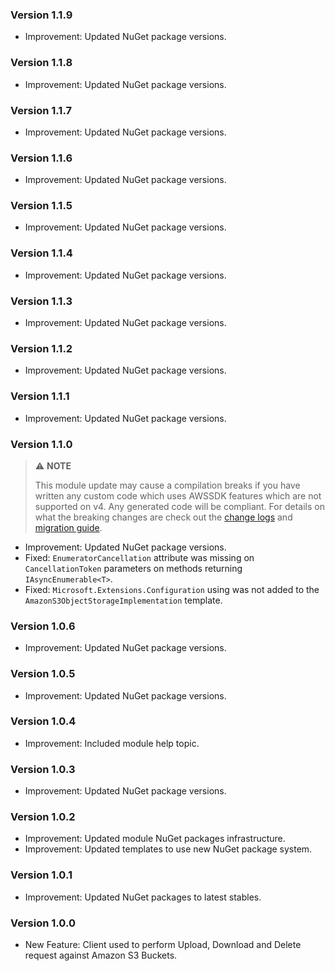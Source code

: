 ### Version 1.1.9

- Improvement: Updated NuGet package versions.

### Version 1.1.8

- Improvement: Updated NuGet package versions.

### Version 1.1.7

- Improvement: Updated NuGet package versions.

### Version 1.1.6

- Improvement: Updated NuGet package versions.

### Version 1.1.5

- Improvement: Updated NuGet package versions.

### Version 1.1.4

- Improvement: Updated NuGet package versions.

### Version 1.1.3

- Improvement: Updated NuGet package versions.

### Version 1.1.2

- Improvement: Updated NuGet package versions.

### Version 1.1.1

- Improvement: Updated NuGet package versions.

### Version 1.1.0

> ⚠️ **NOTE**
>
> This module update may cause a compilation breaks if you have written any custom code which uses AWSSDK features which are not supported on v4.
> Any generated code will be compliant.
> For details on what the breaking changes are check out the [change logs](https://github.com/aws/aws-sdk-net/blob/main/changelogs/SDK.CHANGELOG.2025.md) and [migration guide](https://docs.aws.amazon.com/sdk-for-net/v4/developer-guide/net-dg-v4.html).

- Improvement: Updated NuGet package versions.
- Fixed: `EnumeratorCancellation` attribute was missing on `CancellationToken` parameters on methods returning `IAsyncEnumerable<T>`.
- Fixed: `Microsoft.Extensions.Configuration` using was not added to the `AmazonS3ObjectStorageImplementation` template.

### Version 1.0.6

- Improvement: Updated NuGet package versions.

### Version 1.0.5

- Improvement: Updated NuGet package versions.

### Version 1.0.4

- Improvement: Included module help topic.

### Version 1.0.3

- Improvement: Updated NuGet package versions.

### Version 1.0.2

- Improvement: Updated module NuGet packages infrastructure.
- Improvement: Updated templates to use new NuGet package system.

### Version 1.0.1

- Improvement: Updated NuGet packages to latest stables.

### Version 1.0.0

- New Feature: Client used to perform Upload, Download and Delete request against Amazon S3 Buckets.
